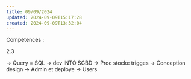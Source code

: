 ```yaml
---
title: 09/09/2024
updated: 2024-09-09T15:17:28
created: 2024-09-09T13:32:04
---
```


Compétences :

2.3

-\> Query = SQL
-\> dev INTO SGBD -\> Proc stocke trigges
-\> Conception design
-\> Admin et deploye -\> Users

